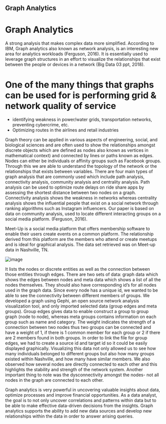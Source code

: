 ## Graph Analytics
# Graph Analytics

A strong analysis that makes complex data more simplified. According to IBM, Graph analytics also known as network analysis, is an interesting new area for analytics workloads (Ferguson, 2016). It is essentially used to leverage graph structures in an effort to visualize the relationships that exist between the people or devices in a network (Big Data 03 ppt, 2018).

# One of the many things that graphs can be used for is performing grid & network quality of service 
* identifying weakness in power/water grids, transportation networks, preventing cybercrime, etc.
* Optimizing routes in the airlines and retail industries



Graph theory can be applied in various aspects of engineering, social, and biological sciences and are often used to show the relationships amongst discrete objects which are defined as nodes also known as vertices in mathematical context) and connected by lines or paths known as edges. Nodes can either be individuals or affinity groups such as Facebook groups.  Through this we are able to understand the topology of the network or the relationships that exists between variables. There are four main types of graph analysis that are commonly used which include path analysis, connectivity analysis, community analysis and centrality analysis. Path analysis can be used to optimize route delays on ride share apps by assessing the shortest distance between two nodes on a graph. Connectivity analysis shows the weakness in networks whereas centrality analysis shows the influential people that exist on a social network through ranking algorithms such as Instagram influencers. Our paper is based on data on community analysis, used to locate different interacting groups on a social media platform. (Ferguson, 2016).



Meet-Up is a social media platform that offers membership software to enable their users create events on a common platform. The relationship derived from this platform are the members who attend or create meetups and is ideal for graphical analysis. The data set retrieved was on Meet-up data in Nashville, TN.

![image](https://user-images.githubusercontent.com/31625655/45844885-a10e2880-bcf1-11e8-948e-05ffe09a1b00.png)


It lists the nodes or discrete entities as well as the connection between those entities through edges. There are two sets of data: graph data which shows the edges between nodes and meta data which shows a list of all the nodes themselves. They should also have corresponding id’s for all nodes used in the graph data. Since every node has a unique id, we wanted to be able to see the connectivity between different members of groups. We developed a graph using Gephi, an open source network analysis visualization tool, and only imported selected data (group edges and meta groups). Group edges gives data to enable construct a group to group graph (node to node), whereas meta groups contains information on each group such as name and category. The weight indicates the strength of a connection between two nodes thus two groups can be connected and have a weight of 1, if there is 1 common member for each group or 2 if there are 2 members found in both groups. In order to link the file for group edges, we had to create a source id and target id so it could be easily displayed graphically. Visualizing this data not only allowed us to see how many individuals belonged to different groups but also how many groups existed within Nashville, and how many have similar members. We also observed how several nodes are directly connected to each other and this highlights the stability and strength of the network system. Another important thing to note was the dysconnectivity amongst the nodes- not all nodes in the graph are connected to each other. 


Graph analytics is very powerful in uncovering valuable insights about data, optimize processes and improve financial opportunities. As a data analyst, the goal is to not only uncover correlations and patterns within data but to be able to make effective data-driven decisions from the insights. Graph analytics supports the ability to add new data sources and develop new relationships within the data in order to answer arising queries. 
